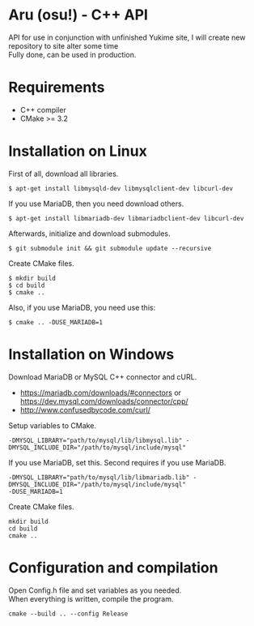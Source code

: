 # Aru (osu!) - C++ API

API for use in conjunction with unfinished Yukime site, I will create new repository to site alter some time<br>
Fully done, can be used in production.<br>

# Requirements
- C++ compiler
- CMake >= 3.2

# Installation on Linux
First of all, download all libraries.
```
$ apt-get install libmysqld-dev libmysqlclient-dev libcurl-dev
```
If you use MariaDB, then you need download others.
```
$ apt-get install libmariadb-dev libmariadbclient-dev libcurl-dev
```
Afterwards, initialize and download submodules.
```
$ git submodule init && git submodule update --recursive
```
Create CMake files.
```
$ mkdir build
$ cd build
$ cmake ..
```

Also, if you use MariaDB, you need use this:
```
$ cmake .. -DUSE_MARIADB=1
```

# Installation on Windows
Download MariaDB or MySQL C++ connector and cURL.
- https://mariadb.com/downloads/#connectors or https://dev.mysql.com/downloads/connector/cpp/
- http://www.confusedbycode.com/curl/

Setup variables to CMake.
```
-DMYSQL_LIBRARY="path/to/mysql/lib/libmysql.lib" -DMYSQL_INCLUDE_DIR="/path/to/mysql/include/mysql"
```
If you use MariaDB, set this. Second requires if you use MariaDB.
```
-DMYSQL_LIBRARY="path/to/mysql/lib/libmariadb.lib" -DMYSQL_INCLUDE_DIR="/path/to/mysql/include/mysql"
-DUSE_MARIADB=1
```

Create CMake files.
```
mkdir build
cd build
cmake ..
```

# Configuration and compilation
Open Config.h file and set variables as you needed.</br>
When everything is written, compile the program.
```
cmake --build .. --config Release
```
